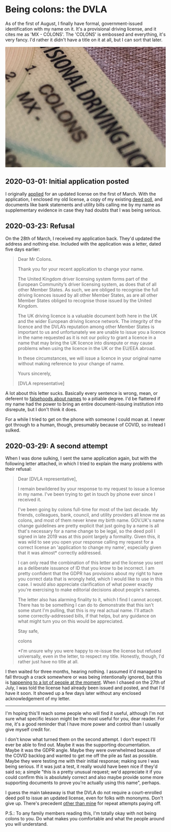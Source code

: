 # Being colons: the DVLA

As of the first of August, I finally have formal, government-issued
identification with my name on it. It's a provisional driving license, and it
cites me as 'MX - COLONS'. The 'COLONS' is embossed and everything, it's very
fancy. I'd rather it didn't have a title on it at all, but I can sort that
later.

![Extreme close-up of a UK drivers license for someone with the name "MX - COLONS"](license.jpg)

## 2020-03-01: Initial application posted

I originally [applied][application] for an updated license on the first of
March. With the application, I enclosed my old license, a copy of my existing
[deed poll][deedpoll], and documents like bank statements and utility bills
calling me by my name as supplementary evidence in case they had doubts that I
was being serious.

## 2020-03-23: Refusal

On the 28th of March, I received my application back. They'd updated the
address and nothing else. Included with the application was a letter, dated
five days earlier:

> Dear Mr Colons.
>
> Thank you for your recent application to change your name.
>
> The United Kingdom driver licensing system forms part of the European
> Community‘s driver licensing system, as does that of all other Member States.
> As such, we are obliged to recognise the full driving licences issued by all
> other Member States, as are all other Member States obliged to recognise
> those issued by the United Kingdom.
>
> The UK driving licence is a valuable document both here in the UK and the
> wider European driving licence network. The integrity of the licence and the
> DVLA’s reputation among other Member States is important to us and
> unfortunately we are unable to issue you a licence in the name requested as
> it is not our policy to grant a licence in a name that may bring the UK
> licence into disrepute or may cause problems when using the licence in the UK
> or the EU/EEA abroad.
>
> In these circumstances, we will issue a licence in your original name without
> making reference to your change of name.
>
> Yours sincerely,
>
> [DVLA representative]

A lot about this letter sucks. Basically every sentence is wrong, mean, or
deferent to [falsehoods about names][falsehoods] to a pitiable degree. I'd be
flattered if my name had the power to bring an entire document-issuing
institution into disrepute, but I don't think it does.

For a while I tried to get on the phone with someone I could moan at. I never
got through to a human, though, presumably because of COVID, so instead I
sulked.

## 2020-03-29: A second attempt

When I was done sulking, I sent the same application again, but with the
following letter attached, in which I tried to explain the many problems with
their refusal:

> Dear [DVLA representative],
>
> I remain bewildered by your response to my request to issue a license in my
> name. I've been trying to get in touch by phone ever since I received it.
>
> I've been going by colons full-time for most of the last decade. My friends,
> colleagues, bank, council, and utility providers all know me as colons, and
> most of them never knew my birth name. GOV.UK's name change guidelines are
> pretty explicit that just going by a name is all that's necessary for a name
> change to be legal, so the deed poll I signed in late 2019 was at this point
> largely a formality. Given this, it was wild to see you open your response
> calling my request for a correct license an 'application to change my name',
> especially given that it was almost\* correctly addressed.
> 
> I can only read the combination of this letter and the license you sent as a
> deliberate issuance of ID that you know to be incorrect. I am pretty
> confident that the GDPR has provisions about my right to have you correct
> data that is wrongly held, which I would like to use in this case. I would
> also appreciate clarification of what power exactly you're exercising to make
> editorial decisions about people's names.
>
> The letter also has alarming finality to it, which I find I cannot accept.
> There has to be something I can do to demonstrate that this isn't some stunt
> I'm pulling, that this is my real actual name. I'll attach some
> correctly-addressed bills, if that helps, but any guidance on what might turn
> you on this would be appreciated.
>
> Stay safe,
>
> colons
>
> \*I'm unsure why you were happy to re-issue the license but refused
> universally, even in the letter, to respect my title. Honestly, though, I'd
> rather just have no title at all.

I then waited for three months, hearing nothing. I assumed it'd managed to fall
through a crack somewhere or was being intentionally ignored, but this is
[happening to a lot of people at the moment][delays]. When I chased on the 27th
of July, I was told the license had already been issued and posted, and that I'd
have it soon. It showed up a few days later without any enclosed
acknowledgement of my letter.

----

I'm hoping this'll reach some people who will find it useful, although I'm not
sure what specific lesson might be the most useful for you, dear reader. For
me, it's a good reminder that I have more power and control than I usually give
myself credit for.

I don't know what turned them on the second attempt. I don't expect I'll ever
be able to find out. Maybe it was the supporting documentation. Maybe it was
the GDPR angle. Maybe they were overwhelmed because of the COVID backlog and
wanted to get me off the pile as fast as possible. Maybe they were testing me
with their initial response; making sure I was being serious. If it was just a
test, it really would have been nice if they'd said so; a simple "this is a
pretty unusual request; we'd appreciate it if you could confirm this is
absolutely correct and also maybe provide some more supporting documents to
prove you're actually using this name", perhaps.

I guess the main takeaway is that the DVLA do not require a court-enrolled deed
poll to issue an updated license, even for folks with mononyms. Don't give up.
There's precedent [other than mine][buzz] for repeat attempts paying off.

P.S.: To any family members reading this, I'm totally okay with not being
colons to you. Do what makes you comfortable and what the people around you
will understand.

[application]: https://www.gov.uk/change-name-driving-licence
[buzz]: https://www.theguardian.com/uk-news/2016/apr/15/to-infinity-and-beyond-buzz-lightyear-wins-battle-with-dvla
[deedpoll]: https://www.gov.uk/change-name-deed-poll/make-an-adult-deed-poll
[delays]: https://www.bbc.co.uk/news/business-53511030
[falsehoods]: https://www.kalzumeus.com/2010/06/17/falsehoods-programmers-believe-about-names/

